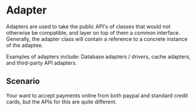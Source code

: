 Adapter
=======

Adapters are used to take the public API's of classes that would not otherwise be compatible, and layer on top of them a common interface. Generally, the adapter class will contain a reference to a concrete instance of the adaptee.

Examples of adapters include: Database adapters / drivers, cache adapters, and third-party API adapters.

Scenario
--------

Your want to accept payments online from both paypal and standard credit cards, but the APIs for this are quite different.